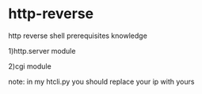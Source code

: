 # http-reverse
http reverse shell
prerequisites knowledge

1)http.server module

2)cgi module

note: in my htcli.py you should replace your ip with yours
